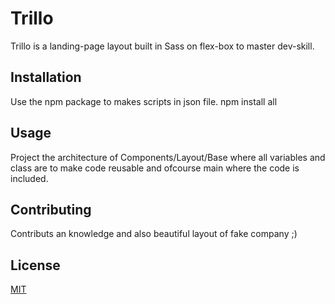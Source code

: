 # Trillo

Trillo is a landing-page layout built in Sass on flex-box to master dev-skill.

## Installation

Use the npm package to makes scripts in json file. npm install all


## Usage

Project the architecture of Components/Layout/Base where all variables and class are to make code reusable and ofcourse main where the code is included.

## Contributing

Contributs an knowledge and also beautiful layout of fake company ;)

## License
[MIT](https://choosealicense.com/licenses/mit/)